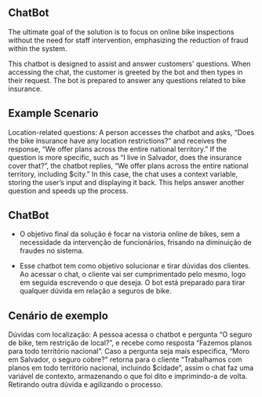 ## ChatBot
The ultimate goal of the solution is to focus on online bike inspections without the need for staff intervention, emphasizing the reduction of fraud within the system.

This chatbot is designed to assist and answer customers' questions. When accessing the chat, the customer is greeted by the bot and then types in their request. The bot is prepared to answer any questions related to bike insurance.

## Example Scenario
Location-related questions: A person accesses the chatbot and asks, “Does the bike insurance have any location restrictions?” and receives the response, “We offer plans across the entire national territory.”
If the question is more specific, such as “I live in Salvador, does the insurance cover that?”, the chatbot replies, “We offer plans across the entire national territory, including $city.”
In this case, the chat uses a context variable, storing the user’s input and displaying it back. This helps answer another question and speeds up the process.




## ChatBot

- O objetivo final da solução é focar na vistoria online de bikes, sem a necessidade da intervenção de funcionários, frisando na diminuição de fraudes no sistema. 

- Esse chatbot tem como objetivo solucionar e tirar dúvidas dos clientes. Ao acessar o chat, o cliente vai ser cumprimentado pelo mesmo, logo em seguida escrevendo o que deseja. O bot está preparado para tirar qualquer dúvida em relação a seguros de bike.

## Cenário de exemplo
Dúvidas com localização: A pessoa acessa o chatbot e pergunta “O seguro de bike, tem restrição de local?”, e recebe como resposta “Fazemos planos para todo território nacional”. Caso a pergunta seja mais especifica, “Moro em Salvador, o seguro cobre?” retorna para o cliente “Trabalhamos com planos em todo território nacional, incluindo $cidade”, assim o chat faz uma variável de contexto, armazenando o que foi dito e imprimindo-a de volta. Retirando outra dúvida e agilizando o processo.

